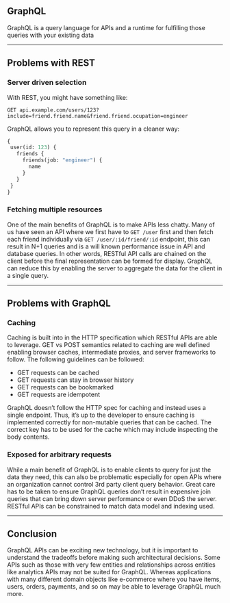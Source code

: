 ## GraphQL

GraphQL is a query language for APIs and a runtime for fulfilling those queries with your existing data

---

## Problems with REST

### Server driven selection

With REST, you might have something like:

```http
GET api.example.com/users/123?include=friend.friend.name&friend.friend.ocupation=engineer
```

GraphQL allows you to represent this query in a cleaner way:

```GraphQL
{
 user(id: 123) {
   friends {
     friends(job: "engineer") {
       name
     }
   }
 }
}
```

### Fetching multiple resources

One of the main benefits of GraphQL is to make APIs less chatty. Many of us have seen an API where we first have to `GET /user` first and then fetch each friend individually via `GET /user/:id/friend/:id` endpoint, this can result in N+1 queries and is a will known performance issue in API and database queries. In other words, RESTful API calls are chained on the client before the final representation can be formed for display. GraphQL can reduce this by enabling the server to aggregate the data for the client in a single query.

---

## Problems with GraphQL

### Caching

Caching is built into in the HTTP specification which RESTful APIs are able to leverage. GET vs POST semantics related to caching are well defined enabling browser caches, intermediate proxies, and server frameworks to follow. The following guidelines can be followed:

-   GET requests can be cached
-   GET requests can stay in browser history
-   GET requests can be bookmarked
-   GET requests are idempotent

GraphQL doesn’t follow the HTTP spec for caching and instead uses a single endpoint. Thus, it’s up to the developer to ensure caching is implemented correctly for non-mutable queries that can be cached. The correct key has to be used for the cache which may include inspecting the body contents.

### Exposed for arbitrary requests

While a main benefit of GraphQL is to enable clients to query for just the data they need, this can also be problematic especially for open APIs where an organization cannot control 3rd party client query behavior. Great care has to be taken to ensure GraphQL queries don’t result in expensive join queries that can bring down server performance or even DDoS the server. RESTful APIs can be constrained to match data model and indexing used.

---

## Conclusion

GraphQL APIs can be exciting new technology, but it is important to understand the tradeoffs before making such architectural decisions. Some APIs such as those with very few entities and relationships across entities like analytics APIs may not be suited for GraphQL. Whereas applications with many different domain objects like e-commerce where you have items, users, orders, payments, and so on may be able to leverage GraphQL much more.

